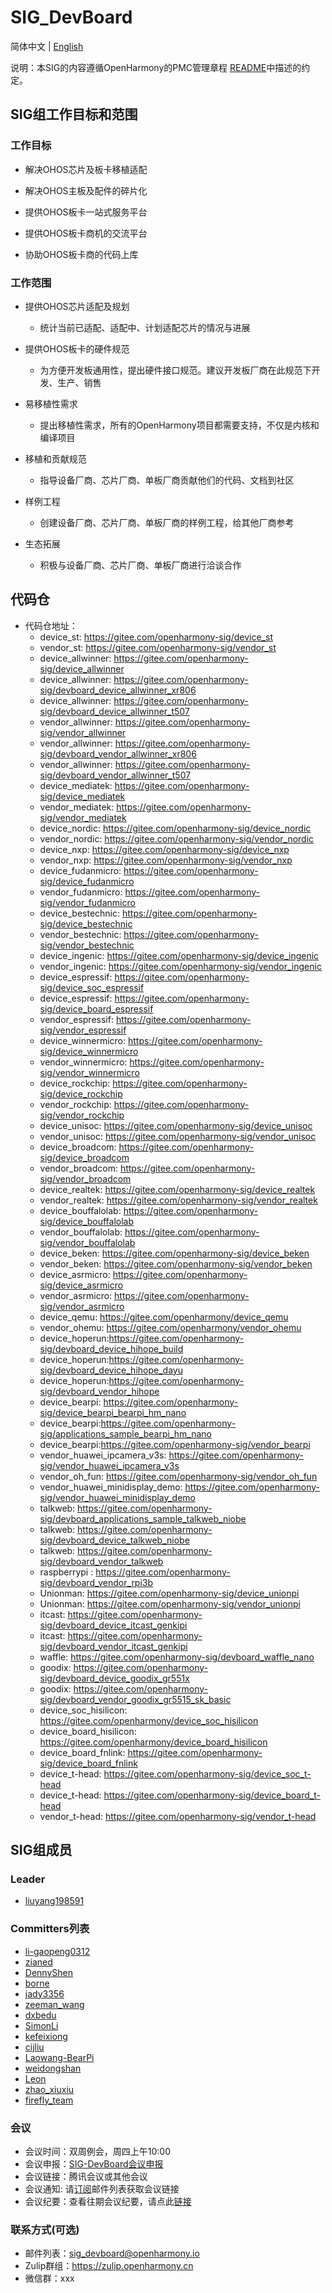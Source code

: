# SIG_DevBoard
简体中文 | [English](./sig_devboard.md)

说明：本SIG的内容遵循OpenHarmony的PMC管理章程 [README](/zh/pmc.md)中描述的约定。

## SIG组工作目标和范围

### 工作目标
- 解决OHOS芯片及板卡移植适配

- 解决OHOS主板及配件的碎片化

- 提供OHOS板卡一站式服务平台

- 提供OHOS板卡商机的交流平台

- 协助OHOS板卡商的代码上库

### 工作范围

- 提供OHOS芯片适配及规划

  - 统计当前已适配、适配中、计划适配芯片的情况与进展

- 提供OHOS板卡的硬件规范

  - 为方便开发板通用性，提出硬件接口规范。建议开发板厂商在此规范下开发、生产、销售

- 易移植性需求

  - 提出移植性需求，所有的OpenHarmony项目都需要支持，不仅是内核和编译项目

- 移植和贡献规范

  - 指导设备厂商、芯片厂商、单板厂商贡献他们的代码、文档到社区

- 样例工程

  - 创建设备厂商、芯片厂商、单板厂商的样例工程，给其他厂商参考

- 生态拓展

  - 积极与设备厂商、芯片厂商、单板厂商进行洽谈合作

## 代码仓
- 代码仓地址：
  - device_st: https://gitee.com/openharmony-sig/device_st
  - vendor_st: https://gitee.com/openharmony-sig/vendor_st
  - device_allwinner: https://gitee.com/openharmony-sig/device_allwinner
  - device_allwinner: https://gitee.com/openharmony-sig/devboard_device_allwinner_xr806
  - device_allwinner: https://gitee.com/openharmony-sig/devboard_device_allwinner_t507
  - vendor_allwinner: https://gitee.com/openharmony-sig/vendor_allwinner
  - vendor_allwinner: https://gitee.com/openharmony-sig/devboard_vendor_allwinner_xr806
  - vendor_allwinner: https://gitee.com/openharmony-sig/devboard_vendor_allwinner_t507
  - device_mediatek: https://gitee.com/openharmony-sig/device_mediatek
  - vendor_mediatek: https://gitee.com/openharmony-sig/vendor_mediatek
  - device_nordic: https://gitee.com/openharmony-sig/device_nordic
  - vendor_nordic: https://gitee.com/openharmony-sig/vendor_nordic
  - device_nxp: https://gitee.com/openharmony-sig/device_nxp
  - vendor_nxp: https://gitee.com/openharmony-sig/vendor_nxp
  - device_fudanmicro: https://gitee.com/openharmony-sig/device_fudanmicro
  - vendor_fudanmicro: https://gitee.com/openharmony-sig/vendor_fudanmicro
  - device_bestechnic: https://gitee.com/openharmony-sig/device_bestechnic
  - vendor_bestechnic: https://gitee.com/openharmony-sig/vendor_bestechnic
  - device_ingenic: https://gitee.com/openharmony-sig/device_ingenic
  - vendor_ingenic: https://gitee.com/openharmony-sig/vendor_ingenic
  - device_espressif: https://gitee.com/openharmony-sig/device_soc_espressif
  - device_espressif: https://gitee.com/openharmony-sig/device_board_espressif
  - vendor_espressif: https://gitee.com/openharmony-sig/vendor_espressif
  - device_winnermicro: https://gitee.com/openharmony-sig/device_winnermicro
  - vendor_winnermicro: https://gitee.com/openharmony-sig/vendor_winnermicro
  - device_rockchip: https://gitee.com/openharmony-sig/device_rockchip
  - vendor_rockchip: https://gitee.com/openharmony-sig/vendor_rockchip
  - device_unisoc: https://gitee.com/openharmony-sig/device_unisoc
  - vendor_unisoc: https://gitee.com/openharmony-sig/vendor_unisoc
  - device_broadcom: https://gitee.com/openharmony-sig/device_broadcom
  - vendor_broadcom: https://gitee.com/openharmony-sig/vendor_broadcom
  - device_realtek: https://gitee.com/openharmony-sig/device_realtek
  - vendor_realtek: https://gitee.com/openharmony-sig/vendor_realtek
  - device_bouffalolab: https://gitee.com/openharmony-sig/device_bouffalolab
  - vendor_bouffalolab: https://gitee.com/openharmony-sig/vendor_bouffalolab
  - device_beken: https://gitee.com/openharmony-sig/device_beken
  - vendor_beken: https://gitee.com/openharmony-sig/vendor_beken
  - device_asrmicro: https://gitee.com/openharmony-sig/device_asrmicro
  - vendor_asrmicro: https://gitee.com/openharmony-sig/vendor_asrmicro
  - device_qemu: https://gitee.com/openharmony/device_qemu
  - vendor_ohemu: https://gitee.com/openharmony/vendor_ohemu
  - device_hoperun:https://gitee.com/openharmony-sig/devboard_device_hihope_build
  - device_hoperun:https://gitee.com/openharmony-sig/devboard_device_hihope_dayu
  - device_hoperun:https://gitee.com/openharmony-sig/devboard_vendor_hihope
  - device_bearpi: https://gitee.com/openharmony-sig/device_bearpi_bearpi_hm_nano
  - device_bearpi:https://gitee.com/openharmony-sig/applications_sample_bearpi_hm_nano
  - device_bearpi:https://gitee.com/openharmony-sig/vendor_bearpi
  - vendor_huawei_ipcamera_v3s: https://gitee.com/openharmony-sig/vendor_huawei_ipcamera_v3s
  - vendor_oh_fun: https://gitee.com/openharmony-sig/vendor_oh_fun
  - vendor_huawei_minidisplay_demo: https://gitee.com/openharmony-sig/vendor_huawei_minidisplay_demo
  - talkweb: https://gitee.com/openharmony-sig/devboard_applications_sample_talkweb_niobe
  - talkweb: https://gitee.com/openharmony-sig/devboard_device_talkweb_niobe
  - talkweb: https://gitee.com/openharmony-sig/devboard_vendor_talkweb
  - raspberrypi : https://gitee.com/openharmony-sig/devboard_vendor_rpi3b
  - Unionman: https://gitee.com/openharmony-sig/device_unionpi
  - Unionman: https://gitee.com/openharmony-sig/vendor_unionpi
  - itcast: https://gitee.com/openharmony-sig/devboard_device_itcast_genkipi
  - itcast: https://gitee.com/openharmony-sig/devboard_vendor_itcast_genkipi
  - waffle: https://gitee.com/openharmony-sig/devboard_waffle_nano
  - goodix: https://gitee.com/openharmony-sig/devboard_device_goodix_gr551x
  - goodix: https://gitee.com/openharmony-sig/devboard_vendor_goodix_gr5515_sk_basic
  - device_soc_hisilicon: https://gitee.com/openharmony/device_soc_hisilicon
  - device_board_hisilicon: https://gitee.com/openharmony/device_board_hisilicon
  - device_board_fnlink: https://gitee.com/openharmony-sig/device_board_fnlink
  - device_t-head: https://gitee.com/openharmony-sig/device_soc_t-head
  - device_t-head: https://gitee.com/openharmony-sig/device_board_t-head
  - vendor_t-head: https://gitee.com/openharmony-sig/vendor_t-head

## SIG组成员

### Leader
- [liuyang198591](https://gitee.com/liuyang198591)

### Committers列表
- [li-gaopeng0312](https://gitee.com/li-gaopeng0312)
- [zianed](https://gitee.com/zianed)
- [DennyShen](https://gitee.com/DennyShen)
- [borne](https://gitee.com/borne)
- [jady3356](https://gitee.com/taiyipei)
- [zeeman_wang](https://gitee.com/zeeman_wang)
- [dxbedu](https://gitee.com/dxbedu)
- [SimonLi](https://gitee.com/kkup180)
- [kefeixiong](https://gitee.com/addyke)
- [cijliu](https://gitee.com/cijliu)
- [Laowang-BearPi](https://gitee.com/laowangiotclub)
- [weidongshan](https://gitee.com/weidongshan)
- [Leon](https://gitee.com/jahyeon)
- [zhao_xiuxiu](https://gitee.com/zhao_xiuxiu)
- [firefly_team](https://gitee.com/firefly_team)

### 会议
 - 会议时间：双周例会，周四上午10:00
 - 会议申报：[SIG-DevBoard会议申报](https://shimo.im/sheets/UZBk8yBk0y4NE4SZ)
 - 会议链接：腾讯会议或其他会议
 - 会议通知: 请[订阅](https://lists.openatom.io/postorius/lists/sig_devboard.openharmony.io/)邮件列表获取会议链接
 - 会议纪要：查看往期会议纪要，请点此[链接](https://gitee.com/openharmony-sig/sig-content/tree/master/devboard/meetings)

### 联系方式(可选)

- 邮件列表：[sig_devboard@openharmony.io](https://lists.openatom.io/postorius/lists/sig_devboard.openharmony.io/)
- Zulip群组：https://zulip.openharmony.cn
- 微信群：xxx
